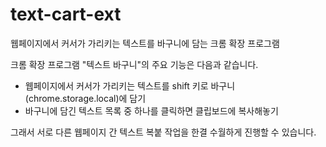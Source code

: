 # text-cart-ext
웹페이지에서 커서가 가리키는 텍스트를 바구니에 담는 크롬 확장 프로그램

크롬 확장 프로그램 "텍스트 바구니"의 주요 기능은 다음과 같습니다.

* 웹페이지에서 커서가 가리키는 텍스트를 shift 키로 바구니(chrome.storage.local)에 담기
* 바구니에 담긴 텍스트 목록 중 하나를 클릭하면 클립보드에 복사해놓기

그래서 서로 다른 웹페이지 간 텍스트 복붙 작업을 한결 수월하게 진행할 수 있습니다.
